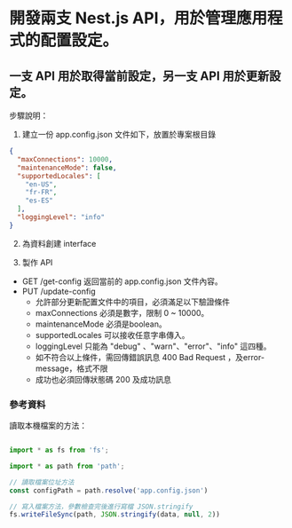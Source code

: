 # 開發兩支 Nest.js API，用於管理應用程式的配置設定。

## 一支 API 用於取得當前設定，另一支 API 用於更新設定。

步驟說明：

1. 建立一份 app.config.json 文件如下，放置於專案根目錄

```json
{
  "maxConnections": 10000,
  "maintenanceMode": false,
  "supportedLocales": [
    "en-US",
    "fr-FR",
    "es-ES"
  ],
  "loggingLevel": "info"
}
```

2. 為資料創建 interface

3. 製作 API

-  GET /get-config 返回當前的 app.config.json 文件內容。
- PUT /update-config
  - 允許部分更新配置文件中的項目，必須滿足以下驗證條件
  - maxConnections 必須是數字，限制 0 ~ 10000。
  - maintenanceMode 必須是boolean。
  - supportedLocales 可以接收任意字串傳入。
  - loggingLevel 只能為 "debug" 、"warn"、"error"、"info" 這四種。
  - 如不符合以上條件，需回傳錯誤訊息 400 Bad Request ，及error-message，格式不限
  - 成功也必須回傳狀態碼 200 及成功訊息


### 參考資料

讀取本機檔案的方法：

```typeScript

import * as fs from 'fs';

import * as path from 'path';

// 讀取檔案位址方法
const configPath = path.resolve('app.config.json')

// 寫入檔案方法，參數檢查完後進行寫檔 JSON.stringify
fs.writeFileSync(path, JSON.stringify(data, null, 2))

```